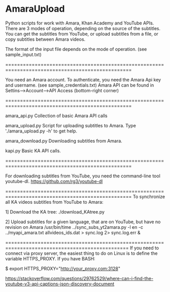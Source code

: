 # AmaraUpload
Python scripts for work with Amara, Khan Academy and YouTube APIs.
There are 3 modes of operation, depending on the source of the subtitles.
You can get the subtitles from YouTube, or upload subtitles from a file, or copy subtitles between Amara videos.

The format of the input file depends on the mode of operation.
(see sample_input.txt)

=================================================================================================

You need an Amara account. To authenticate, you need the Amara Api key and username.
(see sample_credentials.txt) 
Amara API can be found in Settins-->Account-->API Access (bottom-right corner)

=================================================================================================

amara_api.py    	Collection of basic Amara API calls


amara_upload.py     	Script for uploading subtitles to Amara.
		Type './amara_upload.py -h' to get help.

amara_download.py	Downloading subtitles from Amara.

kapi.py			Basic KA API calls.


=================================================================================================

For downloading subtitles from YouTube, you need the command-line tool youtube-dl.
https://github.com/rg3/youtube-dl

=================================================================================================
To synchronize all KA videos subtitles from YouTube to Amara:

1] Download the KA tree:
	./download_KAtree.py

2] Upload subtitles for a given language, that are on YouTube, but have no revision on Amara
/usr/bin/time ../sync_subs_yt2amara.py -l en -c ../myapi_amara.txt allvideos_ids.dat > sync.log 2> sync.log.err &


================================================================================================
If you need to connect via proxy server, the easiest thing to do on Linux is to define the variable HTTPS_PROXY.
If you have BASH:

$ export HTTPS_PROXY="http://your_proxy.com:3128"

https://stackoverflow.com/questions/29762529/where-can-i-find-the-youtube-v3-api-captions-json-discovery-document

